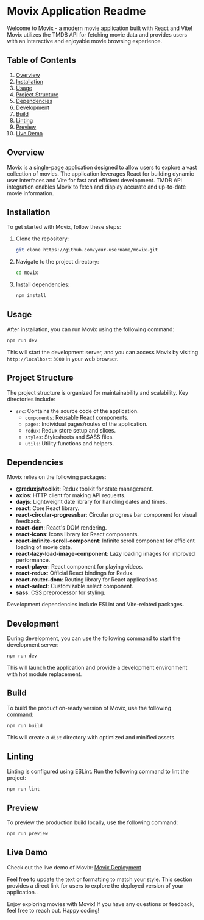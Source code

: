 

# Movix Application Readme

Welcome to Movix - a modern movie application built with React and Vite! Movix utilizes the TMDB API for fetching movie data and provides users with an interactive and enjoyable movie browsing experience.

## Table of Contents
1. [Overview](#overview)
2. [Installation](#installation)
3. [Usage](#usage)
4. [Project Structure](#project-structure)
5. [Dependencies](#dependencies)
6. [Development](#development)
7. [Build](#build)
8. [Linting](#linting)
9. [Preview](#preview)
10. [Live Demo](#live-demo)

## Overview

Movix is a single-page application designed to allow users to explore a vast collection of movies. The application leverages React for building dynamic user interfaces and Vite for fast and efficient development. TMDB API integration enables Movix to fetch and display accurate and up-to-date movie information.

## Installation

To get started with Movix, follow these steps:

1. Clone the repository:

    ```bash
    git clone https://github.com/your-username/movix.git
    ```

2. Navigate to the project directory:

    ```bash
    cd movix
    ```

3. Install dependencies:

    ```bash
    npm install
    ```

## Usage

After installation, you can run Movix using the following command:

```bash
npm run dev
```

This will start the development server, and you can access Movix by visiting `http://localhost:3000` in your web browser.

## Project Structure

The project structure is organized for maintainability and scalability. Key directories include:

- `src`: Contains the source code of the application.
  - `components`: Reusable React components.
  - `pages`: Individual pages/routes of the application.
  - `redux`: Redux store setup and slices.
  - `styles`: Stylesheets and SASS files.
  - `utils`: Utility functions and helpers.

## Dependencies

Movix relies on the following packages:

- **@reduxjs/toolkit**: Redux toolkit for state management.
- **axios**: HTTP client for making API requests.
- **dayjs**: Lightweight date library for handling dates and times.
- **react**: Core React library.
- **react-circular-progressbar**: Circular progress bar component for visual feedback.
- **react-dom**: React's DOM rendering.
- **react-icons**: Icons library for React components.
- **react-infinite-scroll-component**: Infinite scroll component for efficient loading of movie data.
- **react-lazy-load-image-component**: Lazy loading images for improved performance.
- **react-player**: React component for playing videos.
- **react-redux**: Official React bindings for Redux.
- **react-router-dom**: Routing library for React applications.
- **react-select**: Customizable select component.
- **sass**: CSS preprocessor for styling.

Development dependencies include ESLint and Vite-related packages.

## Development

During development, you can use the following command to start the development server:

```bash
npm run dev
```

This will launch the application and provide a development environment with hot module replacement.

## Build

To build the production-ready version of Movix, use the following command:

```bash
npm run build
```

This will create a `dist` directory with optimized and minified assets.

## Linting

Linting is configured using ESLint. Run the following command to lint the project:

```bash
npm run lint
```

## Preview

To preview the production build locally, use the following command:

```bash
npm run preview
```

## Live Demo

Check out the live demo of Movix: [Movix Deployment](https://movix-rosy-seven.vercel.app/)

Feel free to update the text or formatting to match your style. This section provides a direct link for users to explore the deployed version of your application..

Enjoy exploring movies with Movix! If you have any questions or feedback, feel free to reach out. Happy coding!
